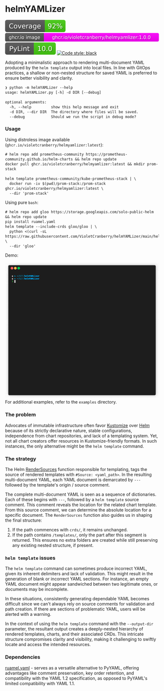 #  helmYAMLizer

![Coverage Score](./.github/badges/coverage.svg)
![Image](./.github/badges/image.svg) 
![Pylint Score](./.github/badges/pylint.svg)
[![Code style: black](https://img.shields.io/badge/code%20style-black-000000.svg)](https://github.com/psf/black)

Adopting a minimalistic approach to rendering multi-document YAML produced by the `helm template` output into local
files. In line with GitOps practices, a shallow or non-nested structure for saved YAML is preferred to ensure better
visibility and clarity.

```text
❯ python -m helmYAMLizer --help
usage: helmYAMLizer.py [-h] -d DIR [--debug]

optional arguments:
  -h, --help         show this help message and exit
  -d DIR, --dir DIR  The directory where files will be saved.
  --debug            Should we run the script in debug mode?
```

### Usage

Using distroless image available (`ghcr.io/violetcranberry/helmyamlizer:latest`):

```shell
# helm repo add prometheus-community https://prometheus-community.github.io/helm-charts && helm repo update
docker pull ghcr.io/violetcranberry/helmyamlizer:latest && mkdir prom-stack

helm template prometheus-community/kube-prometheus-stack | \
  docker run -iv $(pwd)/prom-stack:/prom-stack ghcr.io/violetcranberry/helmyamlizer:latest \
  --dir 'prom-stack'
```

Using pure `bash`:

```shell
# helm repo add gloo https://storage.googleapis.com/solo-public-helm && helm repo update
pip install ruamel.yaml
helm template --include-crds gloo/gloo | \
  python <(curl -sL https://raw.githubusercontent.com/VioletCranberry/helmYAMLizer/main/helmYAMLizer.py) \
  --dir 'gloo'
```

Demo:

![Demo](./examples/demo.gif)
For additional examples, refer to the `examples` directory.

### The problem

Advocates of immutable infrastructure often favor [Kustomize](https://github.com/kubernetes-sigs/kustomize) over 
[Helm](https://github.com/helm/helm/tree/main) because of its strictly declarative nature, stable configurations,
independence from chart repositories, and lack of a templating system. Yet, not all chart creators offer resources 
in Kustomize-friendly formats. In such instances, the only alternative might be the `helm template` command.

### The strategy

The Helm [RenderSources](https://github.com/helm/helm/blob/main/pkg/action/action.go#L106) function responsible 
for templating, tags the source of rendered templates with `#Source: <yaml_path>`. In the resulting multi-document YAML,
each YAML document is demarcated by `---` followed by the template's origin / source comment. 

The complete multi-document YAML is seen as a sequence of dictionaries. Each of these begins with `---`, 
followed by a `helm template` source comment. This comment reveals the location for the related chart template. 
From this source comment, we can determine the absolute location for a specific document. The `RenderSources` function
also guides us in shaping the final structure:

1. If the path commences with `crds/`, it remains unchanged.
2. If the path contains `/templates/`, only the part after this segment is returned. This ensures no extra folders are
created while still preserving any existing nested structure, if present.

### `helm template` issues

The `helm template` command can sometimes produce incorrect YAML, given its inherent delimiters and lack of validation.
This might result in the generation of blank or incorrect YAML sections. For instance, an empty YAML document might
appear sandwiched between two legitimate ones, or documents may be incomplete.  

In these situations, consistently generating dependable YAML becomes difficult since we can't always rely on source
comments for validation and path creation. If there are sections of problematic YAML, users will be alerted with a 
warning.

In the context of using the `helm template` command with the `--output-dir` parameter, the resultant output creates a
deeply-nested hierarchy of rendered templates, charts, and their associated CRDs. This intricate structure compromises
clarity and visibility, making it challenging to swiftly locate and access the intended resources.


### Dependencies

[ruamel.yaml](https://pypi.org/project/ruamel.yaml/) - serves as a versatile alternative to PyYAML, offering advantages 
like comment preservation, key order retention, and compatibility with the YAML 1.2 specification, as opposed to PyYAML's 
limited compatibility with YAML 1.1.
